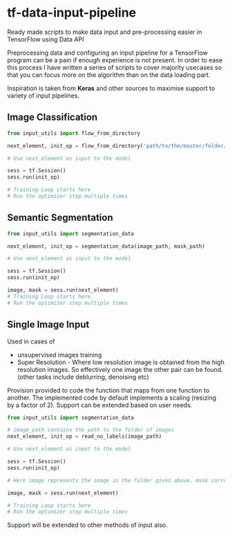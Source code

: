 # tf-data-input-pipeline
  Ready made scripts to make data input and pre-processing easier in TensorFlow using Data API

Preprocessing data and configuring an input pipeline for a TensorFlow program can be a pain if enough experience is not present. In order to ease this process I have written a series of scripts to cover majority usecases so that you can focus more on the algorithm than on the data loading part.

Inspiration is taken from **Keras** and other sources to maximise support to variety of input pipelines.

## Image Classification
```python
from input_utils import flow_from_directory

next_element, init_op = flow_from_directory('path/to/the/master/folder/of/dataset')

# Use next_element as input to the model

sess = tf.Session()
sess.run(init_op)

# Training Loop starts here
# Run the optimizer step multiple times


```

## Semantic Segmentation
```python
from input_utils import segmentation_data

next_element, init_op = segmentation_data(image_path, mask_path)

# Use next_element as input to the model

sess = tf.Session()
sess.run(init_op)

image, mask = sess.run(next_element)
# Training Loop starts here
# Run the optimizer step multiple times

```

## Single Image Input

Used in cases of
  - unsupervised images training
  - Super Resolution - Where low resolution image is obtained from the high resolution images. So effectively one image the other pair can be found. (other tasks include deblurring, denoising etc)
  
Provision provided to code the function that maps from one function to another. The implemented code by default implements a scaling (resizing by a factor of 2). Support can be extended based on user needs.

```python
from input_utils import segmentation_data

# image_path contains the path to the folder of images
next_element, init_op = read_no_labels(image_path)

# Use next_element as input to the model

sess = tf.Session()
sess.run(init_op)

# Here image represents the image in the folder given above. mask corresponds to the transformed version of the input image. (in case of super resolution the low res image if inputs are high res image)

image, mask = sess.run(next_element)

# Training Loop starts here
# Run the optimizer step multiple times

```

Support will be extended to other methods of input also.
